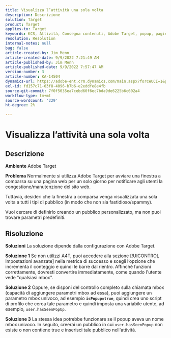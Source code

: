 ```yaml
---
title: Visualizza l’attività una sola volta
description: Descrizione
solution: Target
product: Target
applies-to: Target
keywords: KCS, Attività, Consegna contenuti, Adobe Target, popup, pagina web, visualizzazione, una volta
resolution: Resolution
internal-notes: null
bug: false
article-created-by: Jim Menn
article-created-date: 9/9/2022 7:21:49 AM
article-published-by: Jim Menn
article-published-date: 9/9/2022 7:57:47 AM
version-number: 3
article-number: KA-14504
dynamics-url: https://adobe-ent.crm.dynamics.com/main.aspx?forceUCI=1&pagetype=entityrecord&etn=knowledgearticle&id=da1c420f-1030-ed11-9db1-0022480866ad
exl-id: fd157c71-03f8-4096-b7b6-e2eddfe8e4fb
source-git-commit: 7f0f5035ea7cebd60f6ec7bda9de6225b6c602a4
workflow-type: tm+mt
source-wordcount: '229'
ht-degree: 2%

---
```


# Visualizza l’attività una sola volta

## Descrizione


<b>Ambiente</b>
Adobe Target

<b>Problema</b>
Normalmente si utilizza Adobe Target per avviare una finestra a comparsa su una pagina web per un solo giorno per notificare agli utenti la congestione/manutenzione del sito web.

Tuttavia, desideri che la finestra a comparsa venga visualizzata una sola volta a tutti i tipi di pubblico (in modo che non sia fastidioso/spammy).

Vuoi cercare di definirlo creando un pubblico personalizzato, ma non puoi trovare parametri predefiniti.


## Risoluzione


<b>Soluzioni</b>
La soluzione dipende dalla configurazione con Adobe Target.

<b>Soluzione 1</b>
Se non utilizzi A4T, puoi accedere alla sezione [!UICONTROL Impostazioni avanzate] nella metrica di successo e scegli l’opzione che incrementa il conteggio e quindi le barre dal rientro. Affinché funzioni correttamente, dovresti convertire immediatamente, come quando l&#39;utente vede &quot;qualsiasi mbox&quot;.

<b>Soluzione 2</b>
Oppure, se disponi del controllo completo sulla chiamata mbox (capacità di aggiungere parametri mbox ad essa), puoi aggiungere un parametro mbox univoco, ad esempio <b>`isPopup=true`</b>, quindi crea uno script di profilo che cerca tale parametro e quindi imposta una variabile utente, ad esempio, `user.hasSeenPopUp`.

<b>Soluzione 3</b>
La stessa idea potrebbe funzionare se il popup aveva un nome mbox univoco.
In seguito, creerai un pubblico in cui `user.hasSeenPopup` non esiste o non contiene true e inserisci tale pubblico nell&#39;attività.
